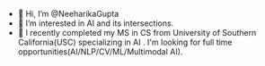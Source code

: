 - 👋 Hi, I’m @NeeharikaGupta
- 👀 I’m interested in AI and its intersections.
- 🌱 I recently completed my MS in CS from University of Southern California(USC) specializing in AI . I'm looking for full time opportunities(AI/NLP/CV/ML/Multimodal AI).


<!---
NeeharikaGupta/NeeharikaGupta is a ✨ special ✨ repository because its `README.md` (this file) appears on your GitHub profile.
You can click the Preview link to take a look at your changes.
--->
